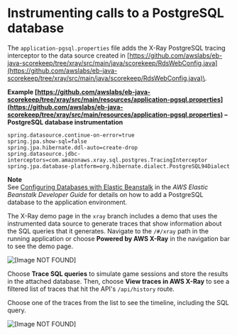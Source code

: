 # Instrumenting calls to a PostgreSQL database<a name="scorekeep-postgresql"></a>

The `application-pgsql.properties` file adds the X\-Ray PostgreSQL tracing interceptor to the data source created in [https://github.com/awslabs/eb-java-scorekeep/tree/xray/src/main/java/scorekeep/RdsWebConfig.java](https://github.com/awslabs/eb-java-scorekeep/tree/xray/src/main/java/scorekeep/RdsWebConfig.java)\.

**Example [https://github.com/awslabs/eb-java-scorekeep/tree/xray/src/main/resources/application-pgsql.properties](https://github.com/awslabs/eb-java-scorekeep/tree/xray/src/main/resources/application-pgsql.properties) – PostgreSQL database instrumentation**  

```
spring.datasource.continue-on-error=true
spring.jpa.show-sql=false
spring.jpa.hibernate.ddl-auto=create-drop
spring.datasource.jdbc-interceptors=com.amazonaws.xray.sql.postgres.TracingInterceptor
spring.jpa.database-platform=org.hibernate.dialect.PostgreSQL94Dialect
```

**Note**  
See [Configuring Databases with Elastic Beanstalk](https://docs.aws.amazon.com/elasticbeanstalk/latest/dg/using-features.managing.db.html) in the *AWS Elastic Beanstalk Developer Guide* for details on how to add a PostgreSQL database to the application environment\.

The X\-Ray demo page in the `xray` branch includes a demo that uses the instrumented data source to generate traces that show information about the SQL queries that it generates\. Navigate to the `/#/xray` path in the running application or choose **Powered by AWS X\-Ray** in the navigation bar to see the demo page\.

![\[Image NOT FOUND\]](http://docs.aws.amazon.com/xray/latest/devguide/images/scorekeep-demo.png)

Choose **Trace SQL queries** to simulate game sessions and store the results in the attached database\. Then, choose **View traces in AWS X\-Ray** to see a filtered list of traces that hit the API's `/api/history` route\.

Choose one of the traces from the list to see the timeline, including the SQL query\.

![\[Image NOT FOUND\]](http://docs.aws.amazon.com/xray/latest/devguide/images/scorekeep-trace-sql.png)
